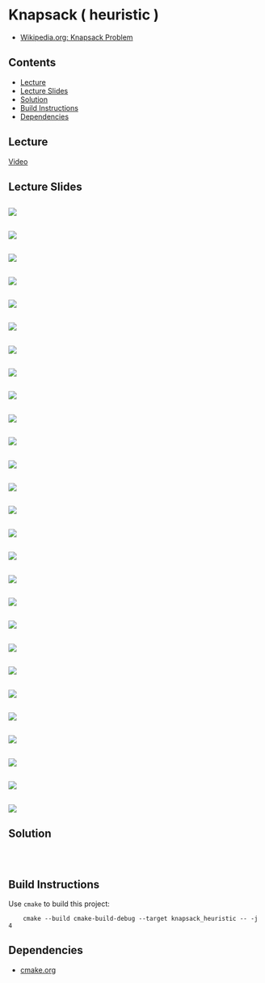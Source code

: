 # Knapsack ( heuristic )
* [Wikipedia.org: Knapsack Problem](https://en.wikipedia.org/wiki/Knapsack_problem)

## Contents
* [Lecture](#lecture)
* [Lecture Slides](#lecture-slides)
* [Solution](#solution)
* [Build Instructions](#build-instructions)
* [Dependencies](#dependencies)

## Lecture
[Video](https://www.coursera.org/learn/algorithms-npcomplete/lecture/EAWJa/a-greedy-knapsack-heuristic)

## Lecture Slides
![](documentation/gkh1_01.png)
---
![](documentation/gkh1_02.png)
---
![](documentation/gkh1_03.png)
---
![](documentation/gkh1_04.png)
---
![](documentation/gkh1_05.png)
---
![](documentation/gkh1_06.png)
---
![](documentation/gkh2_01.png)
---
![](documentation/gkh2_02.png)
---
![](documentation/gkh2_03.png)
---
![](documentation/gkh2_04.png)
---
![](documentation/gkh2_05.png)
---
![](documentation/gkh2_06.png)
---
![](documentation/gkh2_07.png)
---
![](documentation/gkh3_01.png)
---
![](documentation/gkh3_02.png)
---
![](documentation/gkh3_03.png)
---
![](documentation/gkh3_04.png)
---
![](documentation/gkh4_01.png)
---
![](documentation/gkh4_02.png)
---
![](documentation/gkh4_03.png)
---
![](documentation/gkh4_04.png)
---
![](documentation/gkh5_01.png)
---
![](documentation/gkh5_02.png)
---
![](documentation/gkh5_03.png)
---
![](documentation/gkh5_04.png)
---
![](documentation/gkh5_05.png)
---
![](documentation/gkh5_06.png)
---

## Solution
```cpp

    

```

## Build Instructions
Use ```cmake``` to build this project:

```
    cmake --build cmake-build-debug --target knapsack_heuristic -- -j 4
```

## Dependencies
* [cmake.org](https://cmake.org)
